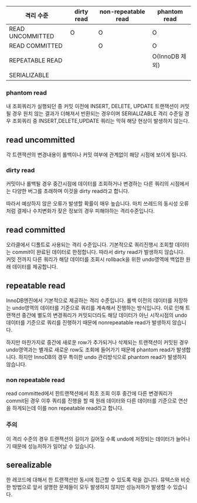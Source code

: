 | 격리 수준            | dirty read | non-repeatable read | phantom read |
| ---------------- | ---------- | ------------------- | ------------ |
| READ UNCOMMITTED | O          | O                   | O            |
| READ COMMITTED   |            | O                   | O            |
| REPEATABLE READ  |            |                     | O(InnoDB 제외) |
| SERIALIZABLE     |            |                     |              |


### phantom read
내 조회쿼리가 실행되던 중 커밋 이전에 INSERT, DELETE, UPDATE 트랜잭션이 커밋될 경우 원치 않는 결과가 더해져서 반환되는 경우이며 SERIALIZABLE 격리 수준일 경우 조회쿼리 중 INSERT,DELETE,UPDATE 쿼리는 막혀 해당 현상이 발생하지 않는다.

## read uncommitted
각 트랜잭션의 변경내용이 롤백이나 커밋 여부에 관계없이 해당 시점에 보이게 됩니다.

### dirty read
커밋이나 롤백될 경우 중간시점에 데이터를 조회하거나 변경하는 다른 쿼리의 시점에서는 다양한 버그를 초래하며 이것을 dirty read라고 합니다.

따라서 예상하지 않은 오류가 발생할 확률이 매우 높습니다.
마치 쓰레드의 동시성 오류처럼 결제나 수치변화가 잦은 정보의 경우 피해야하는 격리수준입니다.

## read committed
오라클에서 디폴트로 사용되는 격리 수준입니다.
기본적으로 쿼리진행시 조회할 데이터는 commit이 완료된 데이터로 한정합니다.
따라서 dirty read가 발생하지 않습니다.
커밋 전까지 다른 쿼리가 해당 데이터를 조회시 rollback을 위한 undo영역에 백업한 원래 데이터를 제공합니다.

## repeatable read
InnoDB엔진에서 기본적으로 제공하는 격리 수준입니다. 롤백 이전의 데이터를 저장하는 undo영역의 데이터를 기준으로 쿼리를 계속해서 진행하는 방식입니다. 이로 인해 트랜잭션 중간에 별도의 변경쿼리가 커밋되더라도 해당 데이터가 아닌 시작시점의 undo 데이터를 기준으로 쿼리를 진행하기 때문에 nonrepeatable read가 발생하지 않습니다. 

하지만 마찬가지로 중간에 새로운 row가 추가되거나 삭제되는 트랜잭션이 커밋된 경우 undo영역과는 별개로 새로운 row도 조회에 들어가기 때문에 phantom read가 발생합니다. 하지만 InnoDB의 경우 특이한 undo 관리방식으로 phantom read가 발생하지 않습니다.

### non repeatable read
read committed에서 한트랜잭션에서 최초 조회 이후 중간에 다른 변경쿼리가 commit된 경우 이후 쿼리를 진행을 할 때 원래 데이터와 다른 데이터를 기준으로 연산을 하게되는데 이를 non repeatable read라고 합니다.

### 주의 
이 격리 수준의 경우 트랜잭션의 길이가 길어질 수록 undo에 저장되는 데이터가 늘어나기 때문에 성능저하가 일어날 수 있습니다.

## serealizable
한 레코드에 대해서 한 트랜잭션만 동시에 접근할 수 있도록 락을 겁니다.
뮤텍스와 비슷한 방법으로 앞서 설명한 문제들이 모두 발생하지 않지만 성능저하가 발생할 수 있습니다.
